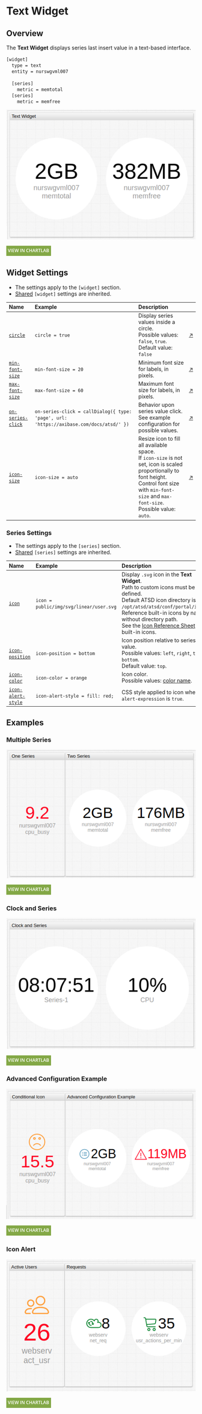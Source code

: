 # Text Widget

## Overview

The **Text Widget** displays series last insert value in a text-based interface.

```ls
[widget]
  type = text
  entity = nurswgvml007

  [series]
    metric = memtotal
  [series]
    metric = memfree
```

![](./images/text-widget-title.png)

[![](../../images/button.png)](https://apps.axibase.com/chartlab/6dc64b91)

## Widget Settings

* The settings apply to the `[widget]` section.
* [Shared](../shared/README.md#widget-settings) `[widget]` settings are inherited.

Name|Example|Description|&nbsp;
:--|:--|:--|:--
<a name="circle"></a>[`circle`](#circle)|`circle = true`|Display series values inside a circle.<br>Possible values: `false`, `true`.<br>Default value: `false`|[↗](https://apps.axibase.com/chartlab/3ae9216a)
<a name="min-font-size"></a>[`min-font-size`](#min-font-size)|`min-font-size = 20`|Minimum font size for labels, in pixels.|[↗](https://apps.axibase.com/chartlab/f52c9b69)
<a name="max-font-size"></a>[`max-font-size`](#max-font-size)|`max-font-size = 60`|Maximum font size for labels, in pixels.|[↗](https://apps.axibase.com/chartlab/db454826)
<a name="on-series-click"></a>[`on-series-click`](#on-series-click)|`on-series-click = callDialog({ type: 'page', url: 'https://axibase.com/docs/atsd/' })`|Behavior upon series value click.<br>See example configuration for possible values.|[↗](https://apps.axibase.com/chartlab/0108c090)
<a name="icon-size"></a>[`icon-size`](#icon-size)|`icon-size = auto`|Resize icon to fill all available space.<br>If `icon-size` is not set, icon is scaled proportionally to font height.<br>Control font size with `min-font-size` and `max-font-size`.<br>Possible value: `auto`.|[↗](https://apps.axibase.com/chartlab/e456ba9d)

### Series Settings

* The settings apply to the `[series]` section.
* [Shared](../shared/README.md#series-settings) `[series]` settings are inherited.

Name|Example|Description|&nbsp;
:--|:--|:--|:--
<a name="icon"></a>[`icon`](#icon)|`icon = public/img/svg/linear/user.svg`|Display `.svg` icon in the **Text Widget**.<br>Path to custom icons must be defined.<br>Default ATSD icon directory is `/opt/atsd/atsd/conf/portal/img/`.<br>Reference built-in icons by name, without directory path.<br>See the [Icon Reference Sheet](../pie-chart/resources/atsd-embedded-icons.pdf) for built-in icons.|[↗](https://apps.axibase.com/chartlab/6306e5e3)
<a name="icon-position"></a>[`icon-position`](#icon-position)|`icon-position = bottom`|Icon position relative to series value.<br>Possible values: `left`, `right`, `top`, `bottom`.<br>Default value: `top`.|[↗](https://apps.axibase.com/chartlab/a81127d4)|
<a name="icon-color"></a>[`icon-color`](#icon-color)|`icon-color = orange`|Icon color.<br>Possible values: [color name](https://en.wikipedia.org/wiki/Web_colors).|[↗](https://apps.axibase.com/chartlab/d877ea84)|
<a name="icon-alert-style"></a>[`icon-alert-style`](#icon-alert-style)|`icon-alert-style = fill: red;`|CSS style applied to icon when `alert-expression` is `true`.|[↗](https://apps.axibase.com/chartlab/bb8dd8ed)|

## Examples

### Multiple Series

![](./images/multiple-series.png)

[![](../../images/button.png)](https://apps.axibase.com/chartlab/573460c7)

### Clock and Series

![](./images/clock-and-series.png)

[![](../../images/button.png)](https://apps.axibase.com/chartlab/b20f631f)

### Advanced Configuration Example

![](./images/advanced-configuration-example.png)

[![](../../images/button.png)](https://apps.axibase.com/chartlab/61fd6d23)

### Icon Alert

![](./images/icon-alert.png)

[![](../../images/button.png)](https://apps.axibase.com/chartlab/1bfb6339)